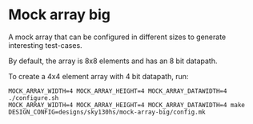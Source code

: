 Mock array big
==============

A mock array that can be configured in different sizes to generate
interesting test-cases.

By default, the array is 8x8 elements and has an 8 bit datapath.

To create a 4x4 element array with 4 bit datapath, run:

    MOCK_ARRAY_WIDTH=4 MOCK_ARRAY_HEIGHT=4 MOCK_ARRAY_DATAWIDTH=4 ./configure.sh
    MOCK_ARRAY_WIDTH=4 MOCK_ARRAY_HEIGHT=4 MOCK_ARRAY_DATAWIDTH=4 make DESIGN_CONFIG=designs/sky130hs/mock-array-big/config.mk
